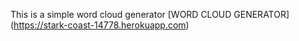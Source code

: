 This is a simple word cloud generator
[WORD CLOUD GENERATOR] (https://stark-coast-14778.herokuapp.com)
